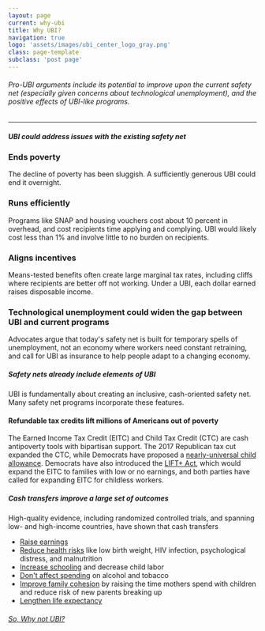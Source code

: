 ```yaml
---
layout: page
current: why-ubi
title: Why UBI?
navigation: true
logo: 'assets/images/ubi_center_logo_gray.png'
class: page-template
subclass: 'post page'
---
```


###### Pro-UBI arguments include its potential to improve upon the current safety net (especially given concerns about technological unemployment), and the positive effects of UBI-like programs.

---

##### UBI could address issues with the existing safety net

<h3>Ends poverty</h3>
The decline of poverty has been sluggish. A sufficiently generous UBI could end it overnight.

<h3>Runs efficiently</h3>
Programs like SNAP and housing vouchers cost about 10 percent in overhead, and cost recipients time applying and complying. UBI would likely cost less than 1% and involve little to no burden on recipients.

<h3>Aligns incentives</h3>
Means-tested benefits often create large marginal tax rates, including cliffs where recipients are better off not working. Under a UBI, each dollar earned raises disposable income.

<h3>Technological unemployment could widen the gap between UBI and current programs</h3>
Advocates argue that today's safety net is built for temporary spells of unemployment, not an economy where workers need constant retraining, and call for UBI as insurance to help people adapt to a changing economy.

##### Safety nets already include elements of UBI
UBI is fundamentally about creating an inclusive, cash-oriented safety net. Many safety net programs incorporate these features.

<h4>Refundable tax credits lift millions of Americans out of poverty</h4>
The Earned Income Tax Credit (EITC) and Child Tax Credit (CTC) are cash antipoverty tools with bipartisan support. The 2017 Republican tax cut expanded the CTC, while Democrats have proposed a <a href="https://www.vox.com/future-perfect/2019/3/6/18249290/child-poverty-american-family-act-sherrod-brown-michael-bennet">nearly-universal child allowance</a>. Democrats have also introduced the <a href="https://www.vox.com/future-perfect/2019/6/12/18661492/rashida-tlaib-basic-income-cash-earned-income-tax-credit">LIFT+ Act</a>, which would expand the EITC to families with low or no earnings, and both parties have called for expanding EITC for childless workers.

##### Cash transfers improve a large set of outcomes
High-quality evidence, including randomized controlled trials, and spanning low- and high-income countries, have shown that cash transfers

  * [Raise earnings](https://www.princeton.edu/~joha/publications/Haushofer_Shapiro_UCT_2016.04.25.pdf) <!-- link broken -->
  * [Reduce health risks](https://www.givedirectly.org/research-on-cash-transfers/) like low birth weight, HIV infection, psychological distress, and malnutrition
  * [Increase schooling]((https://www.givedirectly.org/research-on-cash-transfers/)) and decrease child labor <!-- same link as above -->
  * [Don't affect spending](https://blogs.worldbank.org/impactevaluations/do-poor-waste-transfers-booze-and-cigarettes-no) on alcohol and tobacco
  * [Improve family cohesion](https://www.econstor.eu/bitstream/10419/55041/1/684016389.pdf) by raising the time mothers spend with children and reduce risk of new parents breaking up
  * [Lengthen life expectancy](https://www.nber.org/papers/w20103)

###### [So, Why not UBI?](({{site.baseurl}}what-is-ubi/why-not-ubi))






